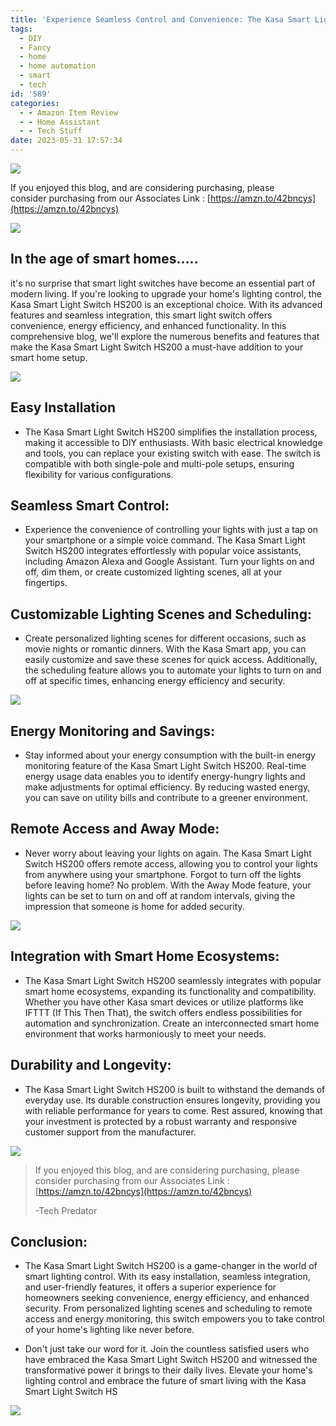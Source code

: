 ```yaml
---
title: 'Experience Seamless Control and Convenience: The Kasa Smart Light Switch HS200'
tags:
  - DIY
  - Fancy
  - home
  - home automation
  - smart
  - tech
id: '589'
categories:
  - - Amazon Item Review
  - - Home Assistant
  - - Tech Stuff
date: 2023-05-31 17:57:34
---
```


![](https://techdonecheap.files.wordpress.com/2023/04/fancy-page-divider2-1.png?w=723)

If you enjoyed this blog, and are considering purchasing, please  
consider purchasing from our Associates Link : [https://amzn.to/42bncys](https://amzn.to/42bncys)

![](https://techdonecheap.files.wordpress.com/2023/05/screen-shot-2023-05-31-at-5.23.58-pm.png?w=331)

## **In the age of smart homes.....**

it's no surprise that smart light switches have become an essential part of modern living. If you're looking to upgrade your home's lighting control, the Kasa Smart Light Switch HS200 is an exceptional choice. With its advanced features and seamless integration, this smart light switch offers convenience, energy efficiency, and enhanced functionality. In this comprehensive blog, we'll explore the numerous benefits and features that make the Kasa Smart Light Switch HS200 a must-have addition to your smart home setup.

![](https://techdonecheap.files.wordpress.com/2023/05/screen-shot-2023-05-31-at-5.43.34-pm.png?w=778)

## Easy Installation

*   The Kasa Smart Light Switch HS200 simplifies the installation process, making it accessible to DIY enthusiasts. With basic electrical knowledge and tools, you can replace your existing switch with ease. The switch is compatible with both single-pole and multi-pole setups, ensuring flexibility for various configurations.

## Seamless Smart Control:

*   Experience the convenience of controlling your lights with just a tap on your smartphone or a simple voice command. The Kasa Smart Light Switch HS200 integrates effortlessly with popular voice assistants, including Amazon Alexa and Google Assistant. Turn your lights on and off, dim them, or create customized lighting scenes, all at your fingertips.

## Customizable Lighting Scenes and Scheduling:

*   Create personalized lighting scenes for different occasions, such as movie nights or romantic dinners. With the Kasa Smart app, you can easily customize and save these scenes for quick access. Additionally, the scheduling feature allows you to automate your lights to turn on and off at specific times, enhancing energy efficiency and security.

![](https://techdonecheap.files.wordpress.com/2023/05/img_3841-1.jpg?w=651)

## Energy Monitoring and Savings:

*   Stay informed about your energy consumption with the built-in energy monitoring feature of the Kasa Smart Light Switch HS200. Real-time energy usage data enables you to identify energy-hungry lights and make adjustments for optimal efficiency. By reducing wasted energy, you can save on utility bills and contribute to a greener environment.

## Remote Access and Away Mode:

*   Never worry about leaving your lights on again. The Kasa Smart Light Switch HS200 offers remote access, allowing you to control your lights from anywhere using your smartphone. Forgot to turn off the lights before leaving home? No problem. With the Away Mode feature, your lights can be set to turn on and off at random intervals, giving the impression that someone is home for added security.

![](https://techdonecheap.files.wordpress.com/2023/05/screen-shot-2023-05-31-at-5.43.40-pm.png?w=1024)

## Integration with Smart Home Ecosystems:

*   The Kasa Smart Light Switch HS200 seamlessly integrates with popular smart home ecosystems, expanding its functionality and compatibility. Whether you have other Kasa smart devices or utilize platforms like IFTTT (If This Then That), the switch offers endless possibilities for automation and synchronization. Create an interconnected smart home environment that works harmoniously to meet your needs.

## Durability and Longevity:

*   The Kasa Smart Light Switch HS200 is built to withstand the demands of everyday use. Its durable construction ensures longevity, providing you with reliable performance for years to come. Rest assured, knowing that your investment is protected by a robust warranty and responsive customer support from the manufacturer.

![](https://techdonecheap.files.wordpress.com/2023/05/img_3840-2.jpg?w=768)

> If you enjoyed this blog, and are considering purchasing, please  
> consider purchasing from our Associates Link : [https://amzn.to/42bncys](https://amzn.to/42bncys)
> 
> \-Tech Predator

## Conclusion:

*   The Kasa Smart Light Switch HS200 is a game-changer in the world of smart lighting control. With its easy installation, seamless integration, and user-friendly features, it offers a superior experience for homeowners seeking convenience, energy efficiency, and enhanced security. From personalized lighting scenes and scheduling to remote access and energy monitoring, this switch empowers you to take control of your home's lighting like never before.

*   Don't just take our word for it. Join the countless satisfied users who have embraced the Kasa Smart Light Switch HS200 and witnessed the transformative power it brings to their daily lives. Elevate your home's lighting control and embrace the future of smart living with the Kasa Smart Light Switch HS

![](https://techdonecheap.files.wordpress.com/2023/05/screen-shot-2023-05-31-at-5.44.14-pm.png?w=958)
